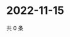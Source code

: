 # 2022-11-15

共 0 条

<!-- BEGIN WEIBO -->
<!-- 最后更新时间 Tue Nov 15 2022 03:13:52 GMT+0800 (China Standard Time) -->

<!-- END WEIBO -->
